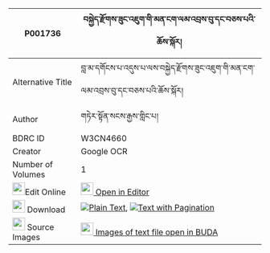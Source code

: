 |P001736|བསྐྱེད་རྫོགས་ཟུང་འཇུག་གི་མན་ངག་ལམ་འབྲས་བུ་དང་བཅས་པའི་ཆོས་སྐོར། 
| --- | --- 
|Alternative Title |བླ་མ་དགོངས་པ་འདུས་པ་ལས་བསྐྱེད་རྫོགས་ཟུང་འཇུག་གི་མན་ངག་ལམ་འབྲས་བུ་དང་བཅས་པའི་ཆོས་སྐོར།
|Author| གཏེར་སྟོན་སངས་རྒྱས་གླིང་པ།
|BDRC ID | W3CN4660
|Creator | Google OCR
|Number of Volumes| 1
|<img width="25" src="https://img.icons8.com/color/25/000000/edit-property.png">Edit Online| [<img width="25" src="https://avatars.githubusercontent.com/u/45091458?s=200&v=4"> Open in Editor](http://editor.openpecha.org/P001736)
|<img width="25" src="https://img.icons8.com/fluent/48/000000/download-2.png"/>  Download | [![](https://img.icons8.com/color/20/000000/txt.png)Plain Text](https://github.com/Openpecha/P001736/releases/download/v1/kyedzok_zungjuk_gi_mengak_lam__plain_P001736.zip), [![](https://img.icons8.com/color/20/000000/txt.png)Text with Pagination](https://github.com/Openpecha/P001736/releases/download/v1/kyedzok_zungjuk_gi_mengak_lam__pages_P001736.zip)
|<img width="25" src="https://img.icons8.com/plasticine/100/000000/pictures-folder.png"/>  Source Images | [<img width="25" src="https://library.bdrc.io/icons/BUDA-small.svg"> Images of text file open in BUDA](https://library.bdrc.io/show/bdr:W3CN4660)